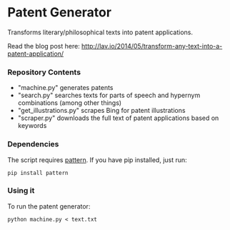 Patent Generator
================

Transforms literary/philosophical texts into patent applications.

Read the blog post here: http://lav.io/2014/05/transform-any-text-into-a-patent-application/


### Repository Contents
* "machine.py" generates patents
* "search.py" searches texts for parts of speech and hypernym combinations (among other things)
* "get_illustrations.py" scrapes Bing for patent illustrations
* "scraper.py" downloads the full text of patent applications based on keywords


### Dependencies
The script requires [pattern](https://github.com/clips/pattern). If you have pip installed, just run:
```
pip install pattern
```


### Using it
To run the patent generator:
```
python machine.py < text.txt
```
